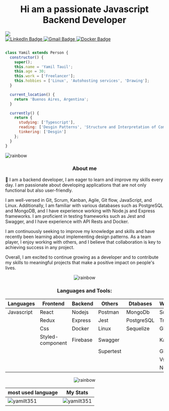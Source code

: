 <h1 align="center">Hi am a passionate Javascript Backend Developer</h1>

<img src ="https://github.com/yamilt351/yamilt351/assets/88646148/d1c3c1dd-8504-47e3-85fc-79b1216ba53b"/>
 <div id="badges">
  <a href="https://www.linkedin.com/in/yamil-tauil/">
    <img src="https://img.shields.io/badge/LinkedIn-blue?style=for-the-badge&logo=linkedin&logoColor=white" alt="LinkedIn Badge"/>
  </a>
  <a href="mailto:3bl48d8gf@mozmail.com">
    <img src="https://img.shields.io/badge/Email-purple?style=for-the-badge&logo=gmail&logoColor=white" alt="Gmail Badge"/>
  </a>
 <a href="https://hub.docker.com/u/clamshell6412">
    <img src="https://img.shields.io/badge/Docker-blue?style=for-the-badge&logo=docker&logoColor=white" alt="Docker Badge"/>
  </a>

</div>
  </div>
  
```javascript

class Yamil extends Person {
  constructor() {
    super();
    this.name = 'Yamil Tauil';
    this.age = 30;
    this.work = ['Freelancer'];
    this.hobbies = ['Linux', 'Autohosting services', 'Drawing'];
  }

  current_location() {
    return 'Buenos Aires, Argentina';
  }

  currently() {
    return {
      studying: ['Typescript'],
      reading: ['Desgin Patterns', 'Structure and Interpretation of Computer Programs 2nd ed H Abelson Sussman'],
      tinkering: ['Desgin']
    };
  }
}

```

![rainbow](https://github.com/yamilt351/yamilt351/assets/88646148/c92553d4-d47d-4bcb-a505-5e861de4dba6)

</div>
 
<h3 align="center"> About me </h3>

👋   I am a backend developer, I am eager to learn and improve my skills every day. I am passionate about developing applications that are not only functional but also user-friendly.

I am well-versed in Git, Scrum, Kanban, Agile, Git flow, JavaScript, and Linux. Additionally, I am familiar with various databases such as PostgreSQL and MongoDB, and I have experience working with Node.js and Express frameworks. I am proficient in testing frameworks such as Jest and Swagger, and I have experience with API Rests and Docker.

I am continuously seeking to improve my knowledge and skills and have recently been learning about implementing design patterns. As a team player, I enjoy working with others, and I believe that collaboration is key to achieving success in any project.

Overall, I am excited to continue growing as a developer and to contribute my skills to meaningful projects that make a positive impact on people's lives.



<div align="center">
 
 ![rainbow](https://github.com/yamilt351/yamilt351/assets/88646148/c92553d4-d47d-4bcb-a505-5e861de4dba6)
 
<h3>Languages and Tools:</h3>

|Languages | Frontend        | Backend            | Others        | Dtabases |      WorkFlow | 
|----------| --------------- | ------------------ | --------------|----------|---------------|
|Javascript| React           | Nodejs             | Postman       |  MongoDb |      Scrum    |
|          | Redux           | Express            | Jest          |PostgreSQL|      Trello   |
|          | Css             | Docker             | Linux         |Sequelize |    Git Flow   |               
|          | Styled-component|    Firebase        | Swagger       |          |     Kambam    |
|          |                 |                    | Supertest     |          |      Git      |
|          |                 |                    |               |          |    VsCode     |
|          |                 |                    |               |          |    Neovim     |

 
</div>

<div align="center">
 
 ![rainbow](https://github.com/yamilt351/yamilt351/assets/88646148/c92553d4-d47d-4bcb-a505-5e861de4dba6)
 
| most used language  | My Stats        | 
| ---------------| ------------------ |
| <img  src="https://github-readme-stats.vercel.app/api/top-langs?username=yamilt351&show_icons=true&locale=en&layout=compact" alt="yamilt351" /> |<img src="https://github-readme-stats.vercel.app/api?username=yamilt351&show_icons=true&locale=en" alt="yamilt351" />       | 
 
 </div>

